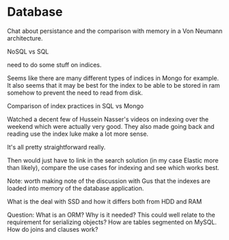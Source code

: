 # Database

Chat about persistance and the comparison with memory in a Von Neumann architecture.

NoSQL vs SQL

need to do some stuff on indices.

Seems like there are many different types of indices in Mongo for example.
It also seems that it may be best for the index to be able to be stored in ram somehow to prevent the need to read from disk.

Comparison of index practices in SQL vs Mongo

Watched a decent few of Hussein Nasser's videos on indexing over the weekend which were actually very good.
They also made going back and reading use the index luke make a lot more sense.

It's all pretty straightforward really.

Then would just have to link in the search solution (in my case Elastic more than likely), compare the use cases for indexing and see which works best.

Note:
worth making note of the discussion with Gus that the indexes are loaded into memory of the database application.


What is the deal with SSD and how it differs both from HDD and RAM

Question:
What is an ORM?
Why is it needed?
This could well relate to the requirement for serializing objects?
How are tables segmented on MySQL.
How do joins and clauses work?
